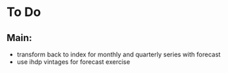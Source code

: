 # **To Do**

## Main:
* transform back to index for monthly and quarterly series with forecast
* use ihdp vintages for forecast exercise


